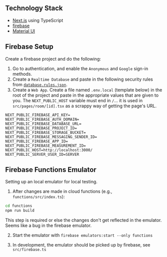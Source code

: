 
## Technology Stack
- [Next.js](https://nextjs.org/) using TypeScript
- [firebase](https://firebase.google.com/)
- [Material UI](https://mui.com/)

## Firebase Setup

Create a firebase project and do the following:

1. Go to authentication, and enable the `Anonymous` and `Google` sign-in methods. 
2. Create a `Realtime Database` and paste in the following security rules from [`database.rules.json`](database.rules.json).
3. Create a `Web App`. Create a file named `.env.local` (template below) in the root of the project and paste in the appropriate values that are given to you. The `NEXT_PUBLIC_HOST` variable must end in `/`... it is used in `src/pages/room/[id].tsx` as a scrappy way of getting the page's URL.
```
NEXT_PUBLIC_FIREBASE_API_KEY=
NEXT_PUBLIC_FIREBASE_AUTH_DOMAIN=
NEXT_PUBLIC_FIREBASE_DATABASE_URL=
NEXT_PUBLIC_FIREBASE_PROJECT_ID=
NEXT_PUBLIC_FIREBASE_STORAGE_BUCKET=
NEXT_PUBLIC_FIREBASE_MESSAGING_SENDER_ID=
NEXT_PUBLIC_FIREBASE_APP_ID=
NEXT_PUBLIC_FIREBASE_MEASUREMENT_ID=
NEXT_PUBLIC_HOST=http://localhost:3000/
NEXT_PUBLIC_SERVER_USER_ID=SERVER
```

## Firebase Functions Emulator
Setting up an local emulator for local testing.

1. After changes are made in cloud functions (e.g., `functions/src/index.ts`):
```bash
cd functions
npm run build
```
This step is required or else the changes don't get reflected in the emulator. Seems like a bug in the firebase emulator.

2. Start the emulator with `firebase emulators:start --only functions`

3. In development, the emulator should be picked up by firebase, see `src/firebase.ts`

